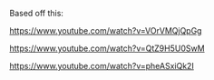 Based off this:

https://www.youtube.com/watch?v=VOrVMQjQpGg

https://www.youtube.com/watch?v=QtZ9H5U0SwM

https://www.youtube.com/watch?v=pheASxiQk2I
